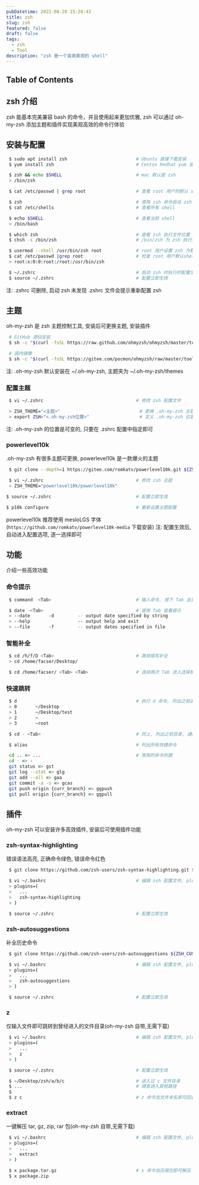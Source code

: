 ```yaml
---
pubDatetime: 2022-08-28 15:28:43
title: zsh
slug: zsh
featured: false
draft: false
tags:
  - zsh
  - Tool
description: "zsh 是一个高效美观的 shell"
---
```


## Table of Contents

## zsh 介绍

zsh 能基本完美兼容 bash 的命令，并且使用起来更加优雅,
zsh 可以通过 oh-my-zsh 添加主题和插件实现美观高效的命令行体验

## 安装与配置

```zsh
 $ sudo apt install zsh                          # Ubuntu 直接下载安装
 $ yum install zsh                               # Centos Redhat yum 安装版本低无法添加 oh-my-zsh

 $ zsh && echo $SHELL                            # mac 默认是 zsh
 > /bin/zsh

 $ cat /etc/passwd | grep root                   # 查看 root 用户的默认 shell
```

```zsh
 $ zsh                                           # 使用 zsh 命令启动 zsh
 $ cat /etc/shells                               # 查看所有 shell

 $ echo $SHELL                                   # 查看当前 shell
 > /bin/bash

 $ which zsh                                     # 查看 zsh 执行文件位置
 $ chsh -s /bin/zsh                              # /bin/zsh 为 zsh 执行文件位置(重新登录账号生效)

 $ usermod --shell /usr/bin/zsh root             # root 用户设置 zsh 为默认 shell
 $ cat /etc/passwd |grep root                    # 检查 root 用户默认shell
 > root:x:0:0:root:/root:/usr/bin/zsh

 $ ~/.zshrc                                      # 启动 zsh 时执行的配置文件
 $ source ~/.zshrc                               # 配置立即生效
```

注: .zshrc 可删除, 启动 zsh 未发现 .zshrc 文件会提示重新配置 zsh

## 主题

oh-my-zsh 是 zsh 主题控制工具, 安装后可更换主题, 安装插件

```zsh
 # GitHub 源码安装
 $ sh -c "$(curl -fsSL https://raw.github.com/ohmyzsh/ohmyzsh/master/tools/install.sh)"

 # 国内镜像
 $ sh -c "$(curl -fsSL https://gitee.com/pocmon/ohmyzsh/raw/master/tools/install.sh)"
```

注: .oh-my-zsh 默认安装在 ~/.oh-my-zsh, 主题夹为 ~/.oh-my-zsh/themes

### 配置主题

```zsh
 $ vi ~/.zshrc                                   # 修改 zsh 配置文件

 > ZSH_THEME="<主题>"                              # 更换 .oh-my-zsh 主题
 > export ZSH="<.oh-my-zsh位置>"                   # 定义 .oh-my-zsh 位置
```

注: .oh-my-zsh 的位置是可变的, 只要在 .zshrc 配置中指定即可

### powerlevel10k

.oh-my-zsh 有很多主题可更换, powerlevel10k 是一款爆火的主题

```zsh
 $ git clone --depth=1 https://gitee.com/romkatv/powerlevel10k.git ${ZSH_CUSTOM:-$HOME/.oh-my-zsh/custom}/themes/powerlevel10k

 $ vi ~/.zshrc                                   # 修改 zsh 主题
 > ZSH_THEME="powerlevel10k/powerlevel10k"

$ source ~/.zshrc                                # 配置立即生效

$ p10k configure                                 # 重新设置主题配置
```

powerlevel10k 推荐使用 mesloLGS 字体(`https://github.com/romkatv/powerlevel10k-media` 下载安装)
注: 配置生效后, 自动进入配置选项, 逐一选择即可

## 功能

介绍一些高效功能

### 命令提示

```zsh
 $ command  <Tab>                                # 输入命令, 按下 Tab 会显示可执行参数

 $ date -<Tab>                                   # 使用 Tab 查看提示
 > --date       -d         -- output date specified by string
 > --help                  -- output help and exit
 > --file       -f         -- output dates specified in file
```

### 智能补全

```zsh
 $ cd /h/f/D <Tab>                               # 路径缩写补全
 > cd /home/facser/Desktop/

 $ cd /home/facser/ <Tab> <Tab>                  # 连续两次 Tab 进入选择模式
```

### 快速跳转

```zsh
 $ d                                             # 执行 d 命令, 列出之前进入的目录, 数字选择
 > 0       ~/Desktop
 > 1       ~/Desktop/test
 > 2       ~
 > 3       ~root

 $ cd - <Tab>                                    # 同上, 列出之前目录, 通过数字选择
```

```zsh
 $ alias                                         # 列出所有快捷命令

 cd .. => ...                                    # 常用的命令热键
 cd - => -
 git status => gst
 git log --stat => glg
 git add --all => gaa
 git commit -a -s => gcas
 git push origin {curr_branch} => ggpush
 git pull origin {curr_branch} => ggpull
```

## 插件

oh-my-zsh 可以安装许多高效插件, 安装后可使用插件功能

### zsh-syntax-highlighting

错误语法高亮, 正确命令绿色, 错误命令红色

```bash
 $ git clone https://github.com/zsh-users/zsh-syntax-highlighting.git ${ZSH_CUSTOM:-/root/.oh-my-zsh/custom}/plugins/zsh-syntax-highlighting

 $ vi ~/.bashrc                                  # 编辑 zsh 配置文件, plugins 添加插件
 > plugins=(
 >   ...
 >   zsh-syntax-highlighting
 > )

 $ source ~/.zshrc                               # 配置立即生效
```

### zsh-autosuggestions

补全历史命令

```bash
 $ git clone https://github.com/zsh-users/zsh-autosuggestions ${ZSH_CUSTOM:-~/.oh-my-zsh/custom}/plugins/zsh-autosuggestions

 $ vi ~/.bashrc                                  # 编辑 zsh 配置文件, plugins 添加插件
 > plugins=(
 >   ...
 >   zsh-autosuggestions
 > )

 $ source ~/.zshrc                               # 配置立即生效
```

### z

仅输入文件即可跳转到曾经进入的文件目录(oh-my-zsh 自带,无需下载)

```bash
 $ vi ~/.bashrc                                  # 编辑 zsh 配置文件, plugins 添加插件
 > plugins=(
 >   ...
 >   z
 > )

 $ source ~/.zshrc                               # 配置立即生效

 $ ~/Desktop/zsh/a/b/c                           # 进入过 c 文件目录
 $ ...                                           # 随意进入其他路径
 $
 $ z c                                           # z 命令加文件夹名即可回去
```

### extract

一键解压 tar, gz, zip, rar 包(oh-my-zsh 自带,无需下载)

```bash
 $ vi ~/.bashrc                                  # 编辑 zsh 配置文件, plugins 添加插件
 > plugins=(
 >   ...
 >   extract
 > )

 $ x package.tar.gz                              # x 命令加压缩包即可解压
 $ x package.zip
```
